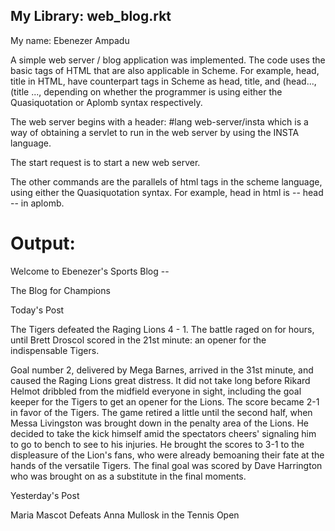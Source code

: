 ## My Library: web_blog.rkt

My name: Ebenezer Ampadu



A simple web server / blog application was implemented. The code uses the basic tags of HTML that are also applicable in Scheme.
For example, head, title in HTML, have counterpart tags in Scheme  as head, title, and (head..., (title ..., depending on whether the programmer is using either the 
Quasiquotation or Aplomb syntax respectively.

The web server begins with a header: #lang web-server/insta which is a way of obtaining a servlet
to run in the web server by using the INSTA language.

The start request is to start a new web server.

The other commands are the parallels of html tags in the scheme language, using either the Quasiquotation
syntax. For example, head in html is -- head -- in aplomb.

Output:
==========
Welcome to Ebenezer's Sports Blog --

The Blog for Champions

Today's Post

The Tigers defeated the Raging Lions 4 - 1. The battle raged on for hours, until Brett Droscol scored in the 21st minute: an opener for the indispensable Tigers.

Goal number 2, delivered by Mega Barnes, arrived in the 31st minute, and caused the Raging Lions great distress. It did not take long before Rikard Helmot dribbled from the midfield everyone in sight, including the goal keeper for the Tigers to get an opener for the Lions. The score became 2-1 in favor of the Tigers. The game retired a little until the second half, when Messa Livingston was brought down in the penalty area of the Lions. He decided to take the kick himself amid the spectators cheers' signaling him to go to bench to see to his injuries. He brought the scores to 3-1 to the displeasure of the Lion's fans, who were already bemoaning their fate at the hands of the versatile Tigers. The final goal was scored by Dave Harrington who was brought on as a substitute in the final moments.


Yesterday's Post


Maria Mascot Defeats Anna Mullosk in the Tennis Open



